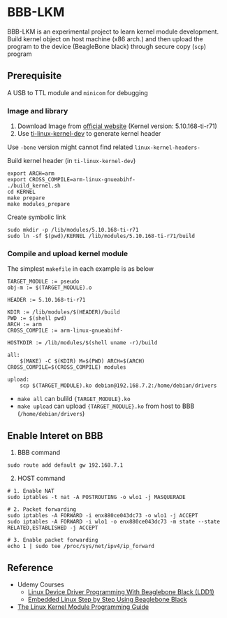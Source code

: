 # BBB-LKM

BBB-LKM is an experimental project to learn kernel module development. Build kernel object on host machine (x86 arch.) and then upload the program to the device (BeagleBone black) through secure copy (`scp`) program

## Prerequisite

A USB to TTL module and `minicom` for debugging

### Image and library
1. Download Image from [official website](https://www.beagleboard.org/distros/am335x-11-7-2023-09-02-4gb-microsd-iot) (Kernel version: 5.10.168-ti-r71)
2. Use [ti-linux-kernel-dev](https://github.com/RobertCNelson/ti-linux-kernel-dev) to generate kernel header

Use `-bone` version might cannot find related `linux-kernel-headers-`

Build kernel header (in `ti-linux-kernel-dev`)
```shell
export ARCH=arm
export CROSS_COMPILE=arm-linux-gnueabihf-
./build_kernel.sh
cd KERNEL
make prepare
make modules_prepare
```

Create symbolic link
```shell
sudo mkdir -p /lib/modules/5.10.168-ti-r71
sudo ln -sf $(pwd)/KERNEL /lib/modules/5.10.168-ti-r71/build
```

### Compile and upload kernel module

The simplest `makefile` in each example is as below
```shell
TARGET_MODULE := pseudo
obj-m := $(TARGET_MODULE).o

HEADER := 5.10.168-ti-r71

KDIR := /lib/modules/$(HEADER)/build
PWD := $(shell pwd)
ARCH := arm
CROSS_COMPILE := arm-linux-gnueabihf-

HOSTKDIR := /lib/modules/$(shell uname -r)/build

all:
	$(MAKE) -C $(KDIR) M=$(PWD) ARCH=$(ARCH) CROSS_COMPILE=$(CROSS_COMPILE) modules

upload:
	scp $(TARGET_MODULE).ko debian@192.168.7.2:/home/debian/drivers
```
- `make all` can bulild `{TARGET_MODULE}.ko`
- `make upload` can upload `{TARGET_MODULE}.ko` from host to BBB (`/home/debian/drivers`)

## Enable Interet on BBB
1. BBB command
```shell
sudo route add default gw 192.168.7.1
```

2. HOST command
```shell
# 1. Enable NAT
sudo iptables -t nat -A POSTROUTING -o wlo1 -j MASQUERADE

# 2. Packet forwarding
sudo iptables -A FORWARD -i enx880ce043dc73 -o wlo1 -j ACCEPT
sudo iptables -A FORWARD -i wlo1 -o enx880ce043dc73 -m state --state RELATED,ESTABLISHED -j ACCEPT

# 3. Enable packet forwarding
echo 1 | sudo tee /proc/sys/net/ipv4/ip_forward
```

## Reference

- Udemy Courses
    - [Linux Device Driver Programming With Beaglebone Black (LDD1)](https://www.udemy.com/course/linux-device-driver-programming-using-beaglebone-black/?couponCode=PMNVD2025)
    - [Embedded Linux Step by Step Using Beaglebone Black](https://www.udemy.com/course/embedded-linux-step-by-step-using-beaglebone/?couponCode=PMNVD2025)
- [The Linux Kernel Module Programming Guide](https://github.com/sysprog21/lkmpg)
